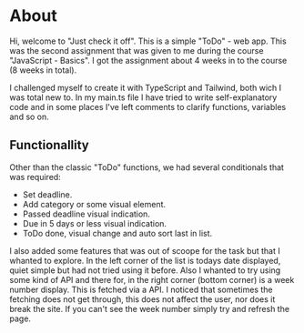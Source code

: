 # About

Hi, welcome to "Just check it off". This is a simple "ToDo" - web app. This was the second assignment that was given to me during the course "JavaScript - Basics". I got the assignment about 4 weeks in to the course (8 weeks in total). 

I challenged myself to create it with TypeScript and Tailwind, both wich I was total new to. In my main.ts file I have tried to write self-explanatory code and in some places I've left comments to clarify functions, variables and so on. 

## Functionallity

Other than the classic "ToDo" functions, we had several conditionals that was required:

- Set deadline.
- Add category or some visual element.
- Passed deadline visual indication.
- Due in 5 days or less visual indication.
- ToDo done, visual change and auto sort last in list.

I also added some features that was out of scoope for the task but that I whanted to explore. In the left corner of the list is todays date displayed, quiet simple but had not tried using it before. Also I whanted to try using some kind of API and there for, in the right corner (bottom corner) is a week number display. This is fetched via a API. I noticed that sometimes the fetching does not get through, this does not affect the user, nor does it break the site. If you can't see the week number simply try and refresh the page. 
